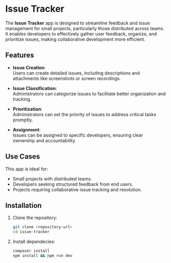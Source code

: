 # Issue Tracker  

The **Issue Tracker** app is designed to streamline feedback and issue management for small projects, particularly those distributed across teams. It enables developers to effectively gather user feedback, organize, and prioritize issues, making collaborative development more efficient.  

## Features  

- **Issue Creation**:  
  Users can create detailed issues, including descriptions and attachments like screenshots or screen recordings.  

- **Issue Classification**:  
  Administrators can categorize issues to facilitate better organization and tracking.  

- **Prioritization**:  
  Administrators can set the priority of issues to address critical tasks promptly.  

- **Assignment**:  
  Issues can be assigned to specific developers, ensuring clear ownership and accountability.  

## Use Cases  

This app is ideal for:  
- Small projects with distributed teams.  
- Developers seeking structured feedback from end users.  
- Projects requiring collaborative issue tracking and resolution.  

## Installation  

1. Clone the repository:  
   ```bash
   git clone <repository-url>
   cd issue-tracker
2. Install dependecies:
   ```bash
   composer install
   npm install && npm run dev
